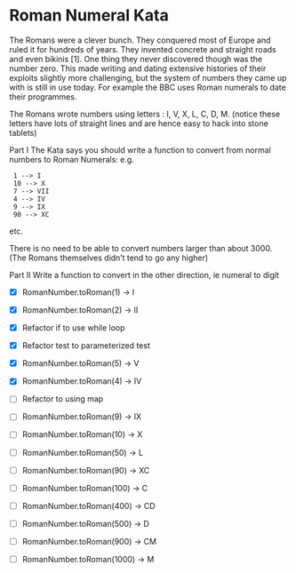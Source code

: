 # Roman Numeral Kata
The Romans were a clever bunch. They conquered most of Europe and ruled it for hundreds of years. They invented concrete and straight roads and even bikinis [1]. One thing they never discovered though was the number zero. This made writing and dating extensive histories of their exploits slightly more challenging, but the system of numbers they came up with is still in use today. For example the BBC uses Roman numerals to date their programmes.

The Romans wrote numbers using letters : I, V, X, L, C, D, M. (notice these letters have lots of straight lines and are hence easy to hack into stone tablets)

Part I
The Kata says you should write a function to convert from normal numbers to Roman Numerals: e.g.

     1 --> I
     10 --> X
     7 --> VII
     4 --> IV
     9 --> IX
     90 --> XC
etc.

There is no need to be able to convert numbers larger than about 3000. (The Romans themselves didn’t tend to go any higher)

Part II
Write a function to convert in the other direction, ie numeral to digit

- [x] RomanNumber.toRoman(1) -> I
- [x] RomanNumber.toRoman(2) -> II
- [x] Refactor if to use while loop
- [x] Refactor test to parameterized test
- [x] RomanNumber.toRoman(5) -> V
- [x] RomanNumber.toRoman(4) -> IV
- [ ] Refactor to using map
- [ ] RomanNumber.toRoman(9) -> IX
- [ ] RomanNumber.toRoman(10) -> X
- [ ] RomanNumber.toRoman(50) -> L
- [ ] RomanNumber.toRoman(90) -> XC
- [ ] RomanNumber.toRoman(100) -> C
- [ ] RomanNumber.toRoman(400) -> CD
- [ ] RomanNumber.toRoman(500) -> D
- [ ] RomanNumber.toRoman(900) -> CM
- [ ] RomanNumber.toRoman(1000) -> M

